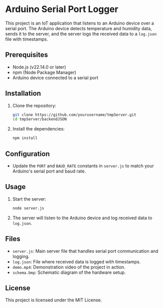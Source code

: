 # Arduino Serial Port Logger

This project is an IoT application that listens to an Arduino device over a serial port. The Arduino device detects temperature and humidity data, sends it to the server, and the server logs the received data to a `log.json` file with timestamps.

## Prerequisites

- Node.js (v22.14.0 or later)
- npm (Node Package Manager)
- Arduino device connected to a serial port

## Installation

1. Clone the repository:
    ```sh
    git clone https://github.com/yourusername/tmpServer.git
    cd tmpServer/backendJSON
    ```

2. Install the dependencies:
    ```sh
    npm install
    ```

## Configuration

- Update the `PORT` and `BAUD_RATE` constants in `server.js` to match your Arduino's serial port and baud rate.

## Usage

1. Start the server:
    ```sh
    node server.js
    ```

2. The server will listen to the Arduino device and log received data to `log.json`.

## Files

- `server.js`: Main server file that handles serial port communication and logging.
- `log.json`: File where received data is logged with timestamps.
- `demo.mp4`: Demonstration video of the project in action.
- `schema.bmp`: Schematic diagram of the hardware setup.

## License

This project is licensed under the MIT License.
